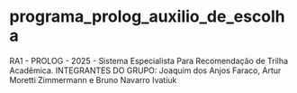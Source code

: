 # programa_prolog_auxilio_de_escolha
RA1 - PROLOG - 2025 - Sistema Especialista Para Recomendação de Trilha Acadêmica. INTEGRANTES DO GRUPO: Joaquim dos Anjos Faraco, Artur Moretti Zimmermann e Bruno Navarro Ivatiuk
